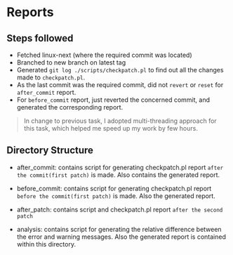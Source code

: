 # Reports
## Steps followed
- Fetched linux-next (where the required commit was located)
- Branched to new branch on latest tag
- Generated `git log ./scripts/checkpatch.pl` to find out all the changes made to `checkpatch.pl`.
- As the last commit was the required commit, did not `revert` or `reset` for `after_commit` report.
- For `before_commit` report, just reverted the concerned commit, and generated the corresponding report.

> In change to previous task, I adopted multi-threading approach for this task, which helped me speed up my work by few hours.

## Directory Structure
- after_commit: contains script for generating checkpatch.pl report `after the commit(first patch)` is made. Also contains the generated report.

- before_commit: contains script for generating checkpatch.pl report `before the commit(first patch)` is made. Also the generated report.

- after_patch: contains script and checkpatch.pl report `after the second patch`

- analysis: contains script for generating the relative difference between the error and warning messages. Also the generated report is contained within this directory.
